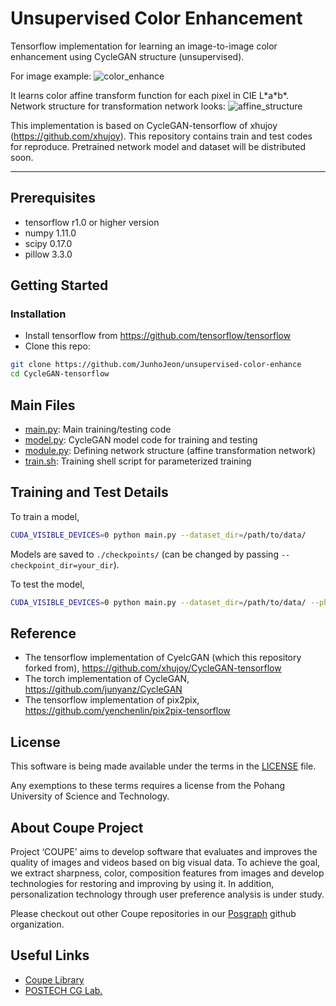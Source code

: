 <!-- <img src='imgs/horse2zebra.gif' align="right" width=384>

<br><br><br>
-->
# Unsupervised Color Enhancement

Tensorflow implementation for learning an image-to-image color enhancement using CycleGAN structure (unsupervised).

For image example:
![color_enhance](/assets/color_enhance.png)

It learns color affine transform function for each pixel in CIE L\*a\*b\*.
Network structure for transformation network looks:
![affine_structure](/assets/affine_structure.png)

This implementation is based on CycleGAN-tensorflow of xhujoy (https://github.com/xhujoy).
This repository contains train and test codes for reproduce.
Pretrained network model and dataset will be distributed soon.

--------------------------

## Prerequisites
- tensorflow r1.0 or higher version
- numpy 1.11.0
- scipy 0.17.0
- pillow 3.3.0

## Getting Started
### Installation
- Install tensorflow from https://github.com/tensorflow/tensorflow
- Clone this repo:
```bash
git clone https://github.com/JunhoJeon/unsupervised-color-enhance
cd CycleGAN-tensorflow
```
## Main Files ##
  * [main.py](main.py): Main training/testing code
  * [model.py](model.py): CycleGAN model code for training and testing
  * [module.py](module.py): Defining network structure (affine transformation network)
  * [train.sh](train.sh): Training shell script for parameterized training

## Training and Test Details
To train a model,  
```bash
CUDA_VISIBLE_DEVICES=0 python main.py --dataset_dir=/path/to/data/
```
Models are saved to `./checkpoints/` (can be changed by passing `--checkpoint_dir=your_dir`).  

To test the model,
```bash
CUDA_VISIBLE_DEVICES=0 python main.py --dataset_dir=/path/to/data/ --phase=test --which_direction=AtoB/BtoA
```

## Reference
- The tensorflow implementation of CyelcGAN (which this repository forked from), https://github.com/xhujoy/CycleGAN-tensorflow
- The torch implementation of CycleGAN, https://github.com/junyanz/CycleGAN
- The tensorflow implementation of pix2pix, https://github.com/yenchenlin/pix2pix-tensorflow

## License ##
This software is being made available under the terms in the [LICENSE](LICENSE) file.

Any exemptions to these terms requires a license from the Pohang University of Science and Technology.

## About Coupe Project ##
Project ‘COUPE’ aims to develop software that evaluates and improves the quality of images and videos based on big visual data. To achieve the goal, we extract sharpness, color, composition features from images and develop technologies for restoring and improving by using it. In addition, personalization technology through user preference analysis is under study.  
  
Please checkout out other Coupe repositories in our [Posgraph](https://github.com/posgraph) github organization.

## Useful Links ##

  * [Coupe Library](http://coupe.postech.ac.kr/)
  * [POSTECH CG Lab.](http://cg.postech.ac.kr/)
